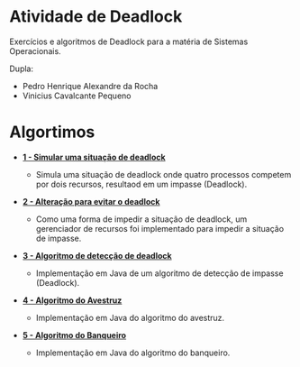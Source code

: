 # Atividade de Deadlock

Exercícios e algoritmos de Deadlock para a matéria de Sistemas Operacionais.

Dupla:
- Pedro Henrique Alexandre da Rocha
- Vinicius Cavalcante Pequeno

# Algortimos

- **[1 - Simular uma situação de deadlock](./deadlock/Deadlock.java)**
  - Simula uma situação de deadlock onde quatro processos competem por dois recursos, resultaod em um impasse (Deadlock).

- **[2 - Alteração para evitar o deadlock](./deadlock/DeadlockFix.java)**
  - Como uma forma de impedir a situação de deadlock, um gerenciador de recursos foi implementado para impedir a situação de impasse.

- **[3 - Algoritmo de detecção de deadlock](./detector/Detector.java)**
  - Implementação em Java de um algoritmo de detecção de impasse (Deadlock).

- **[4 - Algoritmo do Avestruz](./avestruz/OstrichAlgorithm.java)**
  - Implementação em Java do algoritmo do avestruz.

- **[5 - Algoritmo do Banqueiro](./banqueiro/BankerAlgorithm.java)**
  - Implementação em Java do algoritmo do banqueiro.
